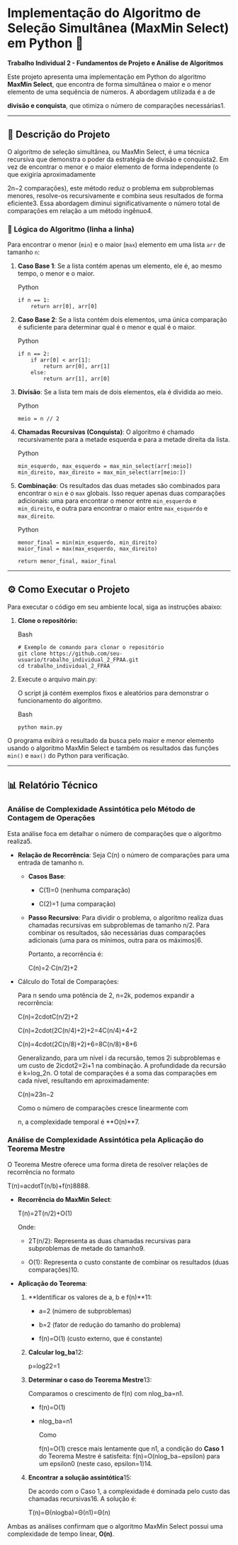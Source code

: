 # Implementação do Algoritmo de Seleção Simultânea (MaxMin Select) em Python 🔎

**Trabalho Individual 2 - Fundamentos de Projeto e Análise de Algoritmos**

Este projeto apresenta uma implementação em Python do algoritmo **MaxMin Select**, que encontra de forma simultânea o maior e o menor elemento de uma sequência de números. A abordagem utilizada é a de

**divisão e conquista**, que otimiza o número de comparações necessárias1.

----------

## 📜 Descrição do Projeto

O algoritmo de seleção simultânea, ou MaxMin Select, é uma técnica recursiva que demonstra o poder da estratégia de divisão e conquista2. Em vez de encontrar o menor e o maior elemento de forma independente (o que exigiria aproximadamente

2n−2 comparações), este método reduz o problema em subproblemas menores, resolve-os recursivamente e combina seus resultados de forma eficiente3. Essa abordagem diminui significativamente o número total de comparações em relação a um método ingênuo4.

### 🧠 Lógica do Algoritmo (linha a linha)

Para encontrar o menor (`min`) e o maior (`max`) elemento em uma lista `arr` de tamanho `n`:

1.  **Caso Base 1**: Se a lista contém apenas um elemento, ele é, ao mesmo tempo, o menor e o maior.
    
    Python
    
    ```
    if n == 1:
        return arr[0], arr[0]
    
    ```
    
2.  **Caso Base 2**: Se a lista contém dois elementos, uma única comparação é suficiente para determinar qual é o menor e qual é o maior.
    
    Python
    
    ```
    if n == 2:
        if arr[0] < arr[1]:
            return arr[0], arr[1]
        else:
            return arr[1], arr[0]
    
    ```
    
3.  **Divisão**: Se a lista tem mais de dois elementos, ela é dividida ao meio.
    
    Python
    
    ```
    meio = n // 2
    
    ```
    
4.  **Chamadas Recursivas (Conquista)**: O algoritmo é chamado recursivamente para a metade esquerda e para a metade direita da lista.
    
    Python
    
    ```
    min_esquerdo, max_esquerdo = max_min_select(arr[:meio])
    min_direito, max_direito = max_min_select(arr[meio:])
    
    ```
    
5.  **Combinação**: Os resultados das duas metades são combinados para encontrar o `min` e o `max` globais. Isso requer apenas duas comparações adicionais: uma para encontrar o menor entre `min_esquerdo` e `min_direito`, e outra para encontrar o maior entre `max_esquerdo` e `max_direito`.
    
    Python
    
    ```
    menor_final = min(min_esquerdo, min_direito)
    maior_final = max(max_esquerdo, max_direito)
    
    return menor_final, maior_final
    
    ```
    

----------

## ⚙️ Como Executar o Projeto

Para executar o código em seu ambiente local, siga as instruções abaixo:

1.  **Clone o repositório:**
    
    Bash
    
    ```
    # Exemplo de comando para clonar o repositório
    git clone https://github.com/seu-usuario/trabalho_individual_2_FPAA.git
    cd trabalho_individual_2_FPAA
    
    ```
    
2.  Execute o arquivo main.py:
    
    O script já contém exemplos fixos e aleatórios para demonstrar o funcionamento do algoritmo.
    
    Bash
    
    ```
    python main.py
    
    ```
    

O programa exibirá o resultado da busca pelo maior e menor elemento usando o algoritmo MaxMin Select e também os resultados das funções `min()` e `max()` do Python para verificação.

----------

## 📊 Relatório Técnico

### Análise de Complexidade Assintótica pelo Método de Contagem de Operações

Esta análise foca em detalhar o número de comparações que o algoritmo realiza5.

-   **Relação de Recorrência**: Seja C(n) o número de comparações para uma entrada de tamanho n.
    
    -   **Casos Base**:
        
        -   C(1)=0 (nenhuma comparação)
            
        -   C(2)=1 (uma comparação)
            
    -   **Passo Recursivo**: Para dividir o problema, o algoritmo realiza duas chamadas recursivas em subproblemas de tamanho n/2. Para combinar os resultados, são necessárias duas comparações adicionais (uma para os mínimos, outra para os máximos)6.
        
        Portanto, a recorrência é:
        
        C(n)=2⋅C(n/2)+2
        
-   Cálculo do Total de Comparações:
    
    Para n sendo uma potência de 2, n=2k, podemos expandir a recorrência:
    
    C(n)=2cdotC(n/2)+2
    
    C(n)=2cdot(2C(n/4)+2)+2=4C(n/4)+4+2
    
    C(n)=4cdot(2C(n/8)+2)+6=8C(n/8)+8+6
    
    Generalizando, para um nível i da recursão, temos 2i subproblemas e um custo de 2icdot2=2i+1 na combinação. A profundidade da recursão é k=log_2n. O total de comparações é a soma das comparações em cada nível, resultando em aproximadamente:
    
    C(n)≈23n​−2
    
    Como o número de comparações cresce linearmente com
    
    n, a complexidade temporal é **O(n)**7.
    

### Análise de Complexidade Assintótica pela Aplicação do Teorema Mestre

O Teorema Mestre oferece uma forma direta de resolver relações de recorrência no formato

T(n)=acdotT(n/b)+f(n)8888.

-   **Recorrência do MaxMin Select**:
    
    T(n)=2T(n/2)+O(1)
    
    Onde:
    
    -   2T(n/2): Representa as duas chamadas recursivas para subproblemas de metade do tamanho9.
        
    -   O(1): Representa o custo constante de combinar os resultados (duas comparações)10.
        
-   **Aplicação do Teorema**:
    
    1.  **Identificar os valores de a, b e f(n)**11:
        
        -   a=2 (número de subproblemas)
            
        -   b=2 (fator de redução do tamanho do problema)
            
        -   f(n)=O(1) (custo externo, que é constante)
            
    2.  **Calcular log_ba**12:
        
        p=log2​2=1
        
    3.  **Determinar o caso do Teorema Mestre**13:
        
        Comparamos o crescimento de f(n) com nlog_ba=n1.
        
        -   f(n)=O(1)
            
        -   nlog_ba=n1
            
            Como
            
            f(n)=O(1) cresce mais lentamente que n1, a condição do **Caso 1** do Teorema Mestre é satisfeita: f(n)=O(nlog_ba−epsilon) para um epsilon0 (neste caso, epsilon=1)14.
            
    4.  **Encontrar a solução assintótica**15:
        
        De acordo com o Caso 1, a complexidade é dominada pelo custo das chamadas recursivas16. A solução é:
        
        T(n)=Θ(nlogb​a)=Θ(n1)=Θ(n)
        

Ambas as análises confirmam que o algoritmo MaxMin Select possui uma complexidade de tempo linear, **O(n)**.